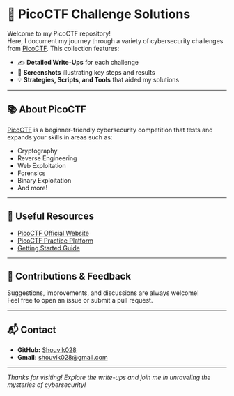 # 🚩 PicoCTF Challenge Solutions

Welcome to my PicoCTF repository!  
Here, I document my journey through a variety of cybersecurity challenges from [PicoCTF](https://picoctf.org/). This collection features:

- ✍️ **Detailed Write-Ups** for each challenge
- 📸 **Screenshots** illustrating key steps and results
- 💡 **Strategies, Scripts, and Tools** that aided my solutions

---

## 📚 About PicoCTF

[PicoCTF](https://picoctf.org/) is a beginner-friendly cybersecurity competition that tests and expands your skills in areas such as:

- Cryptography
- Reverse Engineering
- Web Exploitation
- Forensics
- Binary Exploitation
- And more!

---

## 🔗 Useful Resources

- [PicoCTF Official Website](https://picoctf.org/)
- [PicoCTF Practice Platform](https://play.picoctf.org/practice)
- [Getting Started Guide](https://picoctf.org/resources)

---

## 🤝 Contributions & Feedback

Suggestions, improvements, and discussions are always welcome!  
Feel free to open an issue or submit a pull request.

---

## 📬 Contact

- **GitHub:** [Shouvik028](https://github.com/Shouvik028)
- **Gmail:** shouvik028@gmail.com
  
---

_Thanks for visiting! Explore the write-ups and join me in unraveling the mysteries of cybersecurity!_
